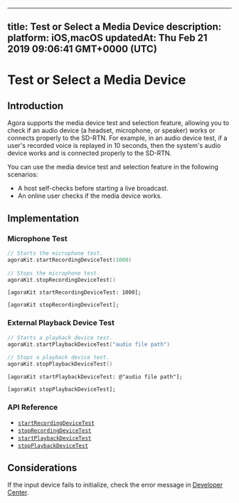 
---
title: Test or Select a Media Device
description: 
platform: iOS,macOS
updatedAt: Thu Feb 21 2019 09:06:41 GMT+0000 (UTC)
---
# Test or Select a Media Device
## Introduction

Agora supports the media device test and selection feature, allowing you to check if an audio device (a headset, microphone, or speaker) works or connects properly to the SD-RTN. For example, in an audio device test, if a user's recorded voice is replayed in 10 seconds, then the system's audio device works and is connected properly to the SD-RTN.

You can use the media device test and selection feature in the following scenarios:

- A host self-checks before starting a live broadcast.
- An online user checks if the media device works.

## Implementation
### Microphone Test

```swift	
// Starts the microphone test.
agoraKit.startRecordingDeviceTest(1000)
	
// Stops the microphone test.
agoraKit.stopRecordingDeviceTest()
```

```oc
[agoraKit startRecordingDeviceTest: 1000];

[agoraKit stopRecordingDeviceTest];
```



### External Playback Device Test
```swift
// Starts a playback device test.
agoraKit.startPlaybackDeviceTest("audio file path")
	
// Stops a playback device test.
agoraKit.stopPlaybackDeviceTest()
```

```oc
[agoraKit startPlaybackDeviceTest: @"audio file path"];

[agoraKit stopPlaybackDeviceTest];
```

### API Reference
* [`startRecordingDeviceTest`](https://docs.agora.io/en/Voice/API%20Reference/oc/Classes/AgoraRtcEngineKit.html#//api/name/stopRecordingDeviceTest)
* [`stopRecordingDeviceTest`](https://docs.agora.io/en/Voice/API%20Reference/oc/Classes/AgoraRtcEngineKit.html#//api/name/stopRecordingDeviceTest)
* [`startPlaybackDeviceTest`](https://docs.agora.io/en/Voice/API%20Reference/oc/Classes/AgoraRtcEngineKit.html#//api/name/startPlaybackDeviceTest:)
* [`stopPlaybackDeviceTest`](https://docs.agora.io/en/Voice/API%20Reference/oc/Classes/AgoraRtcEngineKit.html#//api/name/stopPlaybackDeviceTest)

## Considerations

If the input device fails to initialize, check the error message in [Developer Center](https://docs.agora.io/en/Interactive%20Broadcast/API%20Reference/web/interfaces/agorartc.stream.html#Init).
